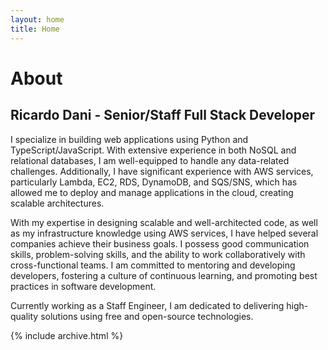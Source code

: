 ```yaml
---
layout: home
title: Home
---
```


# About

## Ricardo Dani - Senior/Staff Full Stack Developer

I specialize in building web applications using Python and TypeScript/JavaScript. With extensive experience in both NoSQL and relational databases, I am well-equipped to handle any data-related challenges. Additionally, I have significant experience with AWS services, particularly Lambda, EC2, RDS, DynamoDB, and SQS/SNS, which has allowed me to deploy and manage applications in the cloud, creating scalable architectures.

With my expertise in designing scalable and well-architected code, as well as my infrastructure knowledge using AWS services, I have helped several companies achieve their business goals. I possess good communication skills, problem-solving skills, and the ability to work collaboratively with cross-functional teams. I am committed to mentoring and developing developers, fostering a culture of continuous learning, and promoting best practices in software development.

Currently working as a Staff Engineer, I am dedicated to delivering high-quality solutions using free and open-source technologies.

{% include archive.html %}

